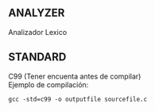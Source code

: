 ## ANALYZER
Analizador Lexico

## STANDARD
C99 (Tener encuenta antes de compilar)</br>
Ejemplo de compilación:
```console
gcc -std=c99 -o outputfile sourcefile.c
```

